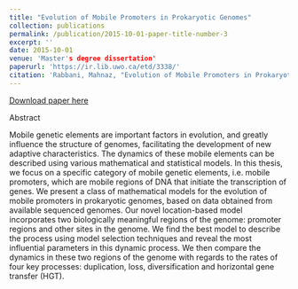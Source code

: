 ```yaml
---
title: "Evolution of Mobile Promoters in Prokaryotic Genomes"
collection: publications
permalink: /publication/2015-10-01-paper-title-number-3
excerpt: ''
date: 2015-10-01
venue: 'Master's degree dissertation'
paperurl: 'https://ir.lib.uwo.ca/etd/3338/'
citation: 'Rabbani, Mahnaz, "Evolution of Mobile Promoters in Prokaryotic Genomes." (2015). Electronic Thesis and Dissertation Repository. 3338.'
---
```


[Download paper here](https://ir.lib.uwo.ca/etd/3338/)

Abstract    

Mobile genetic elements are important factors in evolution, and greatly influence the structure of genomes, facilitating the development of new adaptive characteristics. The dynamics of these mobile elements can be described using various mathematical and statistical models. In this thesis, we focus on a specific category of mobile genetic elements, i.e. mobile promoters, which are mobile regions of DNA that initiate the transcription of genes. We present a class of mathematical models for the evolution of mobile promoters in prokaryotic genomes, based on data obtained from available sequenced genomes. Our novel location-based model incorporates two biologically meaningful regions of the genome: promoter regions and other sites in the genome. We find the best model to describe the process using model selection techniques and reveal the most influential parameters in this dynamic process. We then compare the dynamics in these two regions of the genome with regards to the rates of four key processes: duplication, loss, diversification and horizontal gene transfer (HGT).